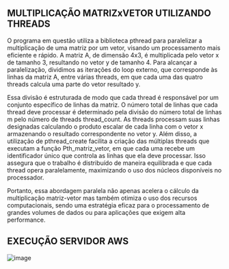 ## MULTIPLICAÇÃO MATRIZxVETOR UTILIZANDO THREADS

  O programa em questão utiliza a biblioteca pthread para paralelizar a multiplicação de uma matriz por um vetor, visando um processamento mais eficiente e rápido. A matriz A, de dimensão 4x3, é multiplicada pelo vetor x de tamanho 3, resultando no vetor y de tamanho 4. Para alcançar a paralelização, dividimos as iterações do loop externo, que corresponde às linhas da matriz A, entre várias threads, em que cada uma das quatro threads calcula uma parte do vetor resultado y.

  Essa divisão é estruturada de modo que cada thread é responsável por um conjunto específico de linhas da matriz. O número total de linhas que cada thread deve processar é determinado pela divisão do número total de linhas m pelo número de threads thread_count. As threads processam suas linhas designadas calculando o produto escalar de cada linha com o vetor x armazenando o resultado correspondente no vetor y. Além disso, a utilização de pthread_create facilita a criação das múltiplas threads que executam a função Pth_matriz_vetor, em que cada uma recebe um identificador único que controla as linhas que ela deve processar. Isso assegura que o trabalho é distribuído de maneira equilibrada e que cada thread opera paralelamente, maximizando o uso dos núcleos disponíveis no processador.

  Portanto, essa abordagem paralela não apenas acelera o cálculo da multiplicação matriz-vetor mas também otimiza o uso dos recursos computacionais, sendo uma estratégia eficaz para o processamento de grandes volumes de dados ou para aplicações que exigem alta performance.

## EXECUÇÃO SERVIDOR AWS

![image](https://github.com/arthurvignati/so/assets/161461962/77dceb0a-8e70-436d-9ba3-d86f8a3c0482)
